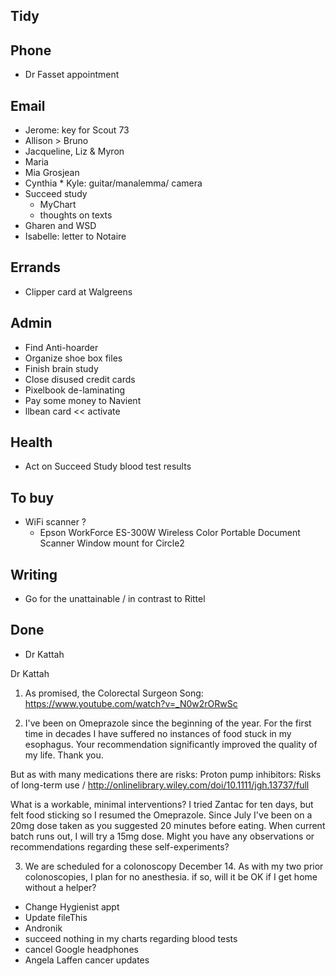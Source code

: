 

## Tidy


## Phone 

* Dr Fasset appointment


## Email

* Jerome: key for Scout 73
* Allison > Bruno
* Jacqueline, Liz & Myron
* Maria
* Mia Grosjean
* Cynthia * Kyle: guitar/manalemma/ camera
* Succeed study 
	* MyChart
	* thoughts on texts
* Gharen and WSD
* Isabelle: letter to Notaire 


## Errands

* Clipper card at Walgreens

## Admin

* Find Anti-hoarder
* Organize shoe box files
* Finish brain study
* Close disused credit cards
* Pixelbook de-laminating
* Pay some money to Navient
* llbean card << activate

## Health

* Act on Succeed Study blood test results


## To buy

* WiFi scanner ?
	* Epson WorkForce ES-300W Wireless Color Portable Document Scanner
Window mount for Circle2


## Writing

* Go for the unattainable / in contrast to Rittel



## Done




* Dr Kattah

Dr Kattah

1. As promised, the Colorectal Surgeon Song: https://www.youtube.com/watch?v=_N0w2rORwSc

2. I've been on Omeprazole since the beginning of the year.  For the first time in decades I have suffered no instances of food stuck in my esophagus. Your recommendation significantly improved the quality of my life. Thank you.

But as with many medications there are risks:
Proton pump inhibitors: Risks of long-term use / http://onlinelibrary.wiley.com/doi/10.1111/jgh.13737/full

What is a workable, minimal interventions?  I tried Zantac for ten days, but felt food sticking so I resumed the Omeprazole. Since July I've been on a 20mg dose taken as you suggested 20 minutes before eating. When current batch runs out, I will try a 15mg dose. Might you have any observations or recommendations regarding these self-experiments?

3. We are scheduled for a colonoscopy December 14. As with my two prior colonoscopies, I plan for no anesthesia. if so, will it be OK if I get home without a helper?


* Change Hygienist appt
* Update fileThis
* Andronik
* succeed nothing in my charts regarding blood tests
* cancel Google headphones
* Angela Laffen cancer updates